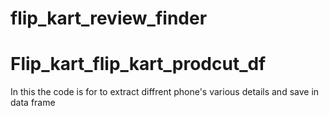 # flip_kart_review_finder

# Flip_kart_flip_kart_prodcut_df

In this the code is for to extract diffrent phone's various details and save in data frame

